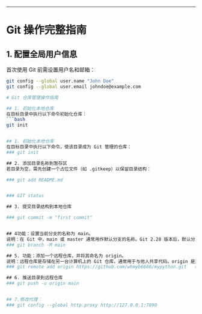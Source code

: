 ---
# Git 操作完整指南

## 1. 配置全局用户信息
首次使用 Git 前需设置用户名和邮箱：
```bash
git config --global user.name "John Doe"
git config --global user.email johndoe@example.com

# Git 仓库管理操作指南

## 1. 初始化本地仓库
在目标目录中执行以下命令初始化仓库：
```bash
git init


## ‌1. 初始化本地仓库‌
在目标目录中执行以下命令，使该目录成为 Git 管理的仓库：
### git init

‌## 2. 添加目录名称到暂存区‌
若目录为空，需先创建一个占位文件（如 .gitkeep）以保留目录结构：

### git add README.md


### GIT status

‌## 3. 提交目录结构到本地仓库

### git commit -m "first commit"


‌## 4功能‌：设置当前分支的名称为 main。
‌说明‌：在 Git 中，main 或 master 通常用作默认分支的名称。Git 2.28 版本后，默认分支名称从 master 更改为 main。
### git branch -M main

‌## 5. ‌功能‌：添加一个远程仓库，并将其命名为 origin。
‌说明‌：远程仓库是存储在另一台计算机上的 Git 仓库，通常用于与他人共享代码。origin 是远程仓库的默认名称。
### git remote add origin https://github.com/whmyb6666/mypython.git   (第一次运行需要)

‌## 6. 推送目录到远程仓库
### git push -u origin main


## 7.修改代理：
### git config --global http.proxy http://127.0.0.1:7890